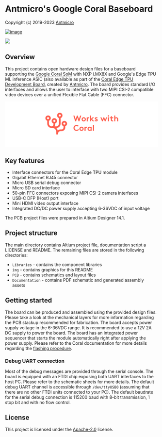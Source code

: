# Antmicro's Google Coral Baseboard

Copyright (c) 2019-2023 [Antmicro](https://www.antmicro.com)

[![image](https://img.shields.io/badge/View%20on-Antmicro%20Open%20Source%20Portal-332d37?style=flat-square)](https://opensource.antmicro.com/projects/google-coral-baseboard)

![](img/google-coral-baseboard.jpg)

## Overview

This project contains open hardware design files for a baseboard supporting the [Google Coral SoM](https://coral.withgoogle.com/products/som) with NXP i.MX8X and Google's Edge TPU ML inference ASIC (also available as part of the [Coral Edge TPU Development Board](https://coral.withgoogle.com/products/dev-board), created by [Antmicro](https://www.antmicro.com).
The board provides standard I/O interfaces and allows the user to interface with two MIPI CSI-2 compatible video devices over a unified Flexible Flat Cable (FFC) connector.

![](img/works-with-coral.png)

## Key features

* Interface connectors for the Coral Edge TPU module
* Gigabit Ethernet RJ45 connector
* Micro USB serial debug connector
* Micro SD card interface
* 50-pin FFC connectors exposing MIPI CSI-2 camera interfaces
* USB-C DFP (Host) port
* Mini HDMI video output interface
* Integrated DC/DC power supply accepting 6-36VDC of input voltage

The PCB project files were prepared in Altium Designer 14.1.

## Project structure

The main directory contains Altium project file, documentation script a
LICENSE and README. The remaining files are stored in the following
directories:

*   `Libraries` - contains the component libraries
*   `img` - contains graphics for this README
*   `PCB` - contains schematics and layout files 
*   `Documentation` - contains PDF schematic and generated assembly assets

## Getting started

The board can be produced and assembled using the provided design files.
Please take a look at the mechanical layers for more information regarding the PCB stackup recommended for fabrication.
The board accepts power supply voltage in the 6-36VDC range.
It is recommended to use a 12V 2A DC supply to power the board.
The board has an integrated power sequencer that starts the module automatically right after applying the power supply.
Please refer to the Coral documentation for more details regarding the [flashing procedure](https://coral.withgoogle.com/tutorials/devboard-reflash).

### Debug UART connection

Most of the debug messages are provided through the serial console.
The board is equipped with an FTDI chip exposing both UART interfaces to the host PC.
Please refer to the schematic sheets for more details.
The default debug UART channel is accessible through `/dev/ttyUSB0` (assuming that there are no other FTDI units connected to your PC).
The default baudrate for the serial debug connection is 115200 baud with 8-bit transmission, 1 stop bit and with no flow control.

## License

This project is licensed under the [Apache-2.0](LICENSE) license.
